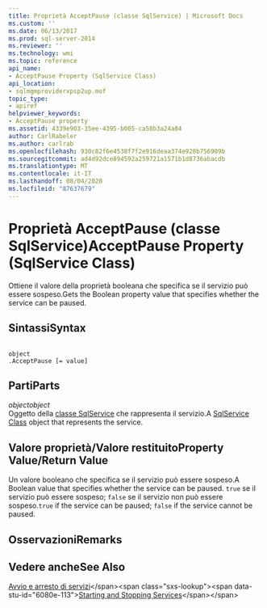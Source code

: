 ```yaml
---
title: Proprietà AcceptPause (classe SqlService) | Microsoft Docs
ms.custom: ''
ms.date: 06/13/2017
ms.prod: sql-server-2014
ms.reviewer: ''
ms.technology: wmi
ms.topic: reference
api_name:
- AcceptPause Property (SqlService Class)
api_location:
- sqlmgmproviderxpsp2up.mof
topic_type:
- apiref
helpviewer_keywords:
- AcceptPause property
ms.assetid: 4339e903-35ee-4395-b005-ca58b3a24a84
author: CarlRabeler
ms.author: carlrab
ms.openlocfilehash: 930c82f6e4538f7f2e916deaa374e928b756909b
ms.sourcegitcommit: ad4d92dce894592a259721a1571b1d8736abacdb
ms.translationtype: MT
ms.contentlocale: it-IT
ms.lasthandoff: 08/04/2020
ms.locfileid: "87637679"
---
```

# <a name="acceptpause-property-sqlservice-class"></a><span data-ttu-id="6080e-102">Proprietà AcceptPause (classe SqlService)</span><span class="sxs-lookup"><span data-stu-id="6080e-102">AcceptPause Property (SqlService Class)</span></span>
  <span data-ttu-id="6080e-103">Ottiene il valore della proprietà booleana che specifica se il servizio può essere sospeso.</span><span class="sxs-lookup"><span data-stu-id="6080e-103">Gets the Boolean property value that specifies whether the service can be paused.</span></span>  
  
## <a name="syntax"></a><span data-ttu-id="6080e-104">Sintassi</span><span class="sxs-lookup"><span data-stu-id="6080e-104">Syntax</span></span>  
  
```  
  
object  
.AcceptPause [= value]  
```  
  
## <a name="parts"></a><span data-ttu-id="6080e-105">Parti</span><span class="sxs-lookup"><span data-stu-id="6080e-105">Parts</span></span>  
 <span data-ttu-id="6080e-106">*object*</span><span class="sxs-lookup"><span data-stu-id="6080e-106">*object*</span></span>  
 <span data-ttu-id="6080e-107">Oggetto della [classe SqlService](sqlservice-class.md) che rappresenta il servizio.</span><span class="sxs-lookup"><span data-stu-id="6080e-107">A [SqlService Class](sqlservice-class.md) object that represents the service.</span></span>  
  
## <a name="property-valuereturn-value"></a><span data-ttu-id="6080e-108">Valore proprietà/Valore restituito</span><span class="sxs-lookup"><span data-stu-id="6080e-108">Property Value/Return Value</span></span>  
 <span data-ttu-id="6080e-109">Un valore booleano che specifica se il servizio può essere sospeso.</span><span class="sxs-lookup"><span data-stu-id="6080e-109">A Boolean value that specifies whether the service can be paused.</span></span> <span data-ttu-id="6080e-110">`true` se il servizio può essere sospeso; `false` se il servizio non può essere sospeso.</span><span class="sxs-lookup"><span data-stu-id="6080e-110">`true` if the service can be paused; `false` if the service cannot be paused.</span></span>  
  
## <a name="remarks"></a><span data-ttu-id="6080e-111">Osservazioni</span><span class="sxs-lookup"><span data-stu-id="6080e-111">Remarks</span></span>  
  
## <a name="see-also"></a><span data-ttu-id="6080e-112">Vedere anche</span><span class="sxs-lookup"><span data-stu-id="6080e-112">See Also</span></span>  
 <span data-ttu-id="6080e-113">[Avvio e arresto di servizi](https://technet.microsoft.com/library/ms174886\(v=sql.105\).aspx)</span><span class="sxs-lookup"><span data-stu-id="6080e-113">[Starting and Stopping Services](https://technet.microsoft.com/library/ms174886\(v=sql.105\).aspx)</span></span>  
  
  
